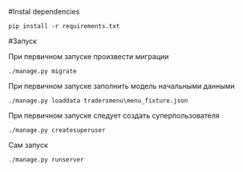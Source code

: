 #Instal dependencies

```
pip install -r requirements.txt

```

#Запуск

При первичном запуске произвести миграции

```
./manage.py migrate
```

При первичном запуске заполнить модель начальными данными

```
./manage.py loaddata tradersmenu\menu_fixture.json
```

При первичном запуске следует создать суперпользователя

```
./manage.py createsuperuser
```

Сам запуск

```
./manage.py runserver
```